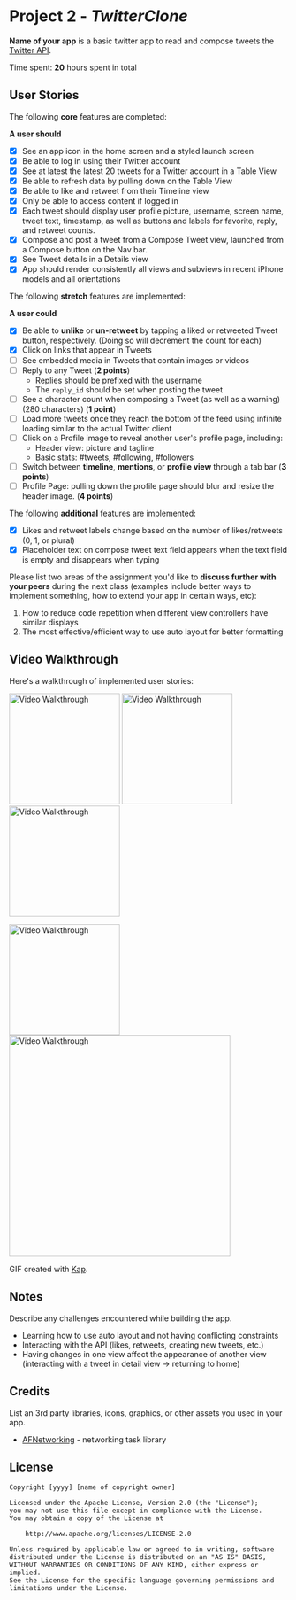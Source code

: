 # Project 2 - *TwitterClone*

**Name of your app** is a basic twitter app to read and compose tweets the [Twitter API](https://apps.twitter.com/).

Time spent: **20** hours spent in total

## User Stories

The following **core** features are completed:

**A user should**

- [X] See an app icon in the home screen and a styled launch screen
- [X] Be able to log in using their Twitter account
- [X] See at latest the latest 20 tweets for a Twitter account in a Table View
- [X] Be able to refresh data by pulling down on the Table View
- [X] Be able to like and retweet from their Timeline view
- [X] Only be able to access content if logged in
- [X] Each tweet should display user profile picture, username, screen name, tweet text, timestamp, as well as buttons and labels for favorite, reply, and retweet counts.
- [X] Compose and post a tweet from a Compose Tweet view, launched from a Compose button on the Nav bar.
- [X] See Tweet details in a Details view
- [X] App should render consistently all views and subviews in recent iPhone models and all orientations

The following **stretch** features are implemented:

**A user could**

- [X] Be able to **unlike** or **un-retweet** by tapping a liked or retweeted Tweet button, respectively. (Doing so will decrement the count for each)
- [X] Click on links that appear in Tweets
- [ ] See embedded media in Tweets that contain images or videos
- [ ] Reply to any Tweet (**2 points**)
  - Replies should be prefixed with the username
  - The `reply_id` should be set when posting the tweet
- [ ] See a character count when composing a Tweet (as well as a warning) (280 characters) (**1 point**)
- [ ] Load more tweets once they reach the bottom of the feed using infinite loading similar to the actual Twitter client
- [ ] Click on a Profile image to reveal another user's profile page, including:
  - Header view: picture and tagline
  - Basic stats: #tweets, #following, #followers
- [ ] Switch between **timeline**, **mentions**, or **profile view** through a tab bar (**3 points**)
- [ ] Profile Page: pulling down the profile page should blur and resize the header image. (**4 points**)

The following **additional** features are implemented:
- [X] Likes and retweet labels change based on the number of likes/retweets (0, 1, or plural)
- [X] Placeholder text on compose tweet text field appears when the text field is empty and disappears when typing

Please list two areas of the assignment you'd like to **discuss further with your peers** during the next class (examples include better ways to implement something, how to extend your app in certain ways, etc):

1. How to reduce code repetition when different view controllers have similar displays
2. The most effective/efficient way to use auto layout for better formatting

## Video Walkthrough

Here's a walkthrough of implemented user stories:

<p float="left">
<img src='Demos/TwitterDemo1' title='Video Walkthrough' width='200' alt='Video Walkthrough' />
<img src='Demos/TwitterDemo2' title='Video Walkthrough' width='200' alt='Video Walkthrough' />
<img src='Demos/TwitterDemo3' title='Video Walkthrough' width='200' alt='Video Walkthrough' />
</p>

<p float="left">
<img src='Demos/TwitterDemo4' title='Video Walkthrough' width='200' alt='Video Walkthrough' />
<img src='Demos/TwitterDemo5' title='Video Walkthrough' width='400' alt='Video Walkthrough' />
</p>

GIF created with [Kap](https://getkap.co/).

## Notes

Describe any challenges encountered while building the app.
- Learning how to use auto layout and not having conflicting constraints
- Interacting with the API (likes, retweets, creating new tweets, etc.)
- Having changes in one view affect the appearance of another view (interacting with a tweet in detail view -> returning to home)

## Credits

List an 3rd party libraries, icons, graphics, or other assets you used in your app.

- [AFNetworking](https://github.com/AFNetworking/AFNetworking) - networking task library

## License

    Copyright [yyyy] [name of copyright owner]

    Licensed under the Apache License, Version 2.0 (the "License");
    you may not use this file except in compliance with the License.
    You may obtain a copy of the License at

        http://www.apache.org/licenses/LICENSE-2.0

    Unless required by applicable law or agreed to in writing, software
    distributed under the License is distributed on an "AS IS" BASIS,
    WITHOUT WARRANTIES OR CONDITIONS OF ANY KIND, either express or implied.
    See the License for the specific language governing permissions and
    limitations under the License.
